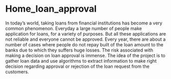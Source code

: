 # Home_loan_approval
In today’s world, taking loans from financial institutions has become a very common phenomenon. Everyday a large number of people make application for loans, for a variety of purposes. But all these applications are not reliable and everyone cannot be approved. Every year, there are about a number of cases where people do not repay built of the loan amount to the banks due to which they suffers huge losses. The risk associated with making a decision on loan approval is immense. The idea of the project is to gather loan data and use algorithms to extract information to make right decision regarding approval or rejection of the loan request from the customers.

